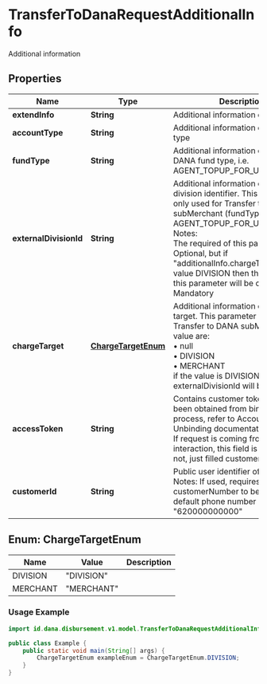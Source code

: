

# TransferToDanaRequestAdditionalInfo

Additional information

## Properties

| Name | Type | Description | Notes |
|------------ | ------------- | ------------- | -------------|
|**extendInfo** | **String** | Additional information of extend |  [optional] |
|**accountType** | **String** | Additional information of account type |  [optional] |
|**fundType** | **String** | Additional information of transfer to DANA fund type, i.e.<br> AGENT_TOPUP_FOR_USER_SETTLE  |  |
|**externalDivisionId** | **String** | Additional information of external division identifier. This parameter only used for Transfer to DANA subMerchant (fundType : AGENT_TOPUP_FOR_USER_SETTLE)<br> Notes:<br> The required of this parameter is Optional, but if \"additionalInfo.chargeTarget\" has value DIVISION then the required of this parameter will be changed to Mandatory  |  [optional] |
|**chargeTarget** | [**ChargeTargetEnum**](#ChargeTargetEnum) | Additional information of charge target. This parameter only used for Transfer to DANA subMerchant. The value are:<br> • null<br> • DIVISION<br> • MERCHANT<br> if the value is DIVISION, externalDivisionId will be Mandatory  |  [optional] |
|**accessToken** | **String** | Contains customer token, which has been obtained from binding process, refer to Account Binding & Unbinding documentation<br> If request is coming from user interaction, this field is mandatory. If not, just filled customerNumber  |  [optional] |
|**customerId** | **String** | Public user identifier of DANA user.<br> Notes: If used, requires customerNumber to be filled with default phone number literal \"620000000000\"  |  [optional] |


<a name="ChargeTargetEnum"></a>
## Enum: ChargeTargetEnum

| Name | Value | Description |
| ---- | ----- | ----------- |
| DIVISION | "DIVISION" |  |
| MERCHANT | "MERCHANT" |  |

### Usage Example
```java
import id.dana.disbursement.v1.model.TransferToDanaRequestAdditionalInfo.ChargeTargetEnum;

public class Example {
    public static void main(String[] args) {
        ChargeTargetEnum exampleEnum = ChargeTargetEnum.DIVISION;
    }
}
```



